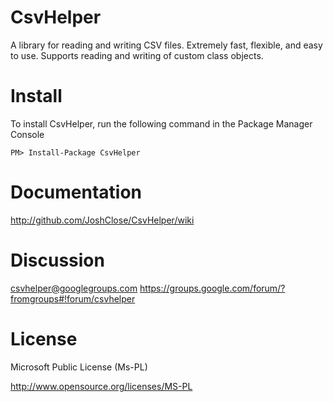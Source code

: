 CsvHelper
=========

A library for reading and writing CSV files. Extremely fast, flexible, and easy to use. Supports reading and writing of custom class objects.

Install
=======

To install CsvHelper, run the following command in the Package Manager Console

    PM> Install-Package CsvHelper

Documentation
=======

http://github.com/JoshClose/CsvHelper/wiki

Discussion
=======
csvhelper@googlegroups.com
https://groups.google.com/forum/?fromgroups#!forum/csvhelper

License
=======

Microsoft Public License (Ms-PL)

http://www.opensource.org/licenses/MS-PL
